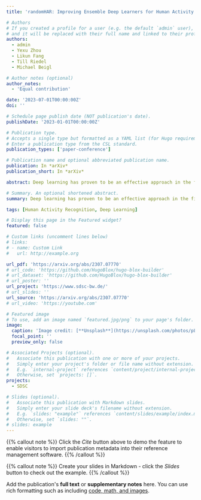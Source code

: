 ```yaml
---
title: 'randomHAR: Improving Ensemble Deep Learners for Human Activity Recognition with Sensor Selection and Reinforcement Learning'

# Authors
# If you created a profile for a user (e.g. the default `admin` user), write the username (folder name) here
# and it will be replaced with their full name and linked to their profile.
authors:
  - admin
  - Yexu Zhou
  - Likun Fang
  - Till Riedel
  - Michael Beigl

# Author notes (optional)
author_notes:
  - 'Equal contribution'

date: '2023-07-01T00:00:00Z'
doi: ''

# Schedule page publish date (NOT publication's date).
publishDate: '2023-01-01T00:00:00Z'

# Publication type.
# Accepts a single type but formatted as a YAML list (for Hugo requirements).
# Enter a publication type from the CSL standard.
publication_types: ['paper-conference']

# Publication name and optional abbreviated publication name.
publication: In *arXiv*
publication_short: In *arXiv*

abstract: Deep learning has proven to be an effective approach in the field of Human activity recognition (HAR), outperforming other architectures that require manual feature engineering. Despite recent advancements, challenges inherent to HAR data, such as noisy data, intra-class variability and inter-class similarity, remain. To address these challenges, we propose an ensemble method, called randomHAR. The general idea behind randomHAR is training a series of deep learning models with the same architecture on randomly selected sensor data from the given dataset. Besides, an agent is trained with the reinforcement learning algorithm to identify the optimal subset of the trained models that are utilized for runtime prediction. In contrast to existing work, this approach optimizes the ensemble process rather than the architecture of the constituent models. To assess the performance of the approach, we compare it against two HAR algorithms, including the current state of the art, on six HAR benchmark datasets. The result of the experiment demonstrates that the proposed approach outperforms the state-of-the-art method, ensembleLSTM.

# Summary. An optional shortened abstract.
summary: Deep learning has proven to be an effective approach in the field of Human activity recognition (HAR), outperforming other architectures that require manual feature engineering. Despite recent advancements, challenges inherent to HAR data, such as noisy data, intra-class variability and inter-class similarity, remain. To address these challenges, we propose an ensemble method, called randomHAR. 

tags: [Human Activity Recognition, Deep Learning]

# Display this page in the Featured widget?
featured: false

# Custom links (uncomment lines below)
# links:
# - name: Custom Link
#   url: http://example.org

url_pdf: 'https://arxiv.org/abs/2307.07770'
# url_code: 'https://github.com/HugoBlox/hugo-blox-builder'
# url_dataset: 'https://github.com/HugoBlox/hugo-blox-builder'
# url_poster: ''
url_project: 'https://www.sdsc-bw.de/'
# url_slides: ''
url_source: 'https://arxiv.org/abs/2307.07770'
# url_video: 'https://youtube.com'

# Featured image
# To use, add an image named `featured.jpg/png` to your page's folder.
image:
  caption: 'Image credit: [**Unsplash**](https://unsplash.com/photos/pLCdAaMFLTE)'
  focal_point: ''
  preview_only: false

# Associated Projects (optional).
#   Associate this publication with one or more of your projects.
#   Simply enter your project's folder or file name without extension.
#   E.g. `internal-project` references `content/project/internal-project/index.md`.
#   Otherwise, set `projects: []`.
projects:
  - SDSC

# Slides (optional).
#   Associate this publication with Markdown slides.
#   Simply enter your slide deck's filename without extension.
#   E.g. `slides: "example"` references `content/slides/example/index.md`.
#   Otherwise, set `slides: ""`.
# slides: example
---
```


{{% callout note %}}
Click the _Cite_ button above to demo the feature to enable visitors to import publication metadata into their reference management software.
{{% /callout %}}

{{% callout note %}}
Create your slides in Markdown - click the _Slides_ button to check out the example.
{{% /callout %}}

Add the publication's **full text** or **supplementary notes** here. You can use rich formatting such as including [code, math, and images](https://docs.hugoblox.com/content/writing-markdown-latex/).
